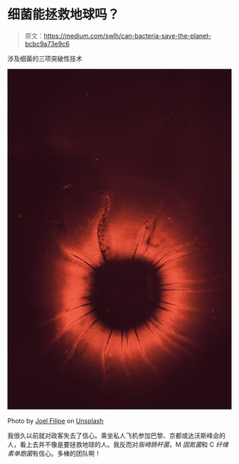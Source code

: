 # 细菌能拯救地球吗？

> 原文：<https://medium.com/swlh/can-bacteria-save-the-planet-bcbc9a73e9c6>

涉及细菌的三项突破性技术

![](img/836c23a3bc500f7e2848cf95f2de2304.png)

Photo by [Joel Filipe](https://unsplash.com/@joelfilip?utm_source=medium&utm_medium=referral) on [Unsplash](https://unsplash.com?utm_source=medium&utm_medium=referral)

我很久以前就对政客失去了信心。乘坐私人飞机参加巴黎、京都或达沃斯峰会的人，看上去并不像是要拯救地球的人。我反而对*阪崎肠杆菌*，M *固氮菌*和 C *纤维素单胞菌*有信心。多棒的团队啊！